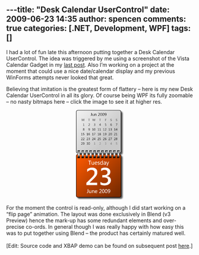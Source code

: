---title: "Desk Calendar UserControl"
date: 2009-06-23 14:35
author: spencen
comments: true
categories: [.NET, Development, WPF]
tags: []
---
<P>I had a lot of fun late this afternoon putting together a Desk Calendar UserControl. The idea was triggered by me using a screenshot of the Vista Calendar Gadget in my <A href="http://blog.spencen.com/2009/06/23/codecampsa-2009.aspx">last post</A>. Also I’m working on a project at the moment that could use a nice date/calendar display and my previous WinForms attempts never looked that great.</P>
<P align=left>Believing that imitation is the greatest form of flattery – here is my new Desk Calendar UserControl in all its glory. Of course being WPF its fully zoomable – no nasty bitmaps here – click the image to see it at higher res.</P>
<P><A href="/images/DeskCalendar.png"><IMG style="BORDER-RIGHT-WIDTH: 0px; DISPLAY: block; FLOAT: none; BORDER-TOP-WIDTH: 0px; BORDER-BOTTOM-WIDTH: 0px; MARGIN-LEFT: auto; BORDER-LEFT-WIDTH: 0px; MARGIN-RIGHT: auto" title=DeskCalendar border=0 alt=DeskCalendar src="/images/DeskCalendar.png" width=128 height=240></A> </P>
<P>For the moment the control is read-only, although I did start working on a “flip page” animation. The layout was done exclusively in Blend (v3 Preview) hence the mark-up has some redundant elements and over-precise co-ords. In general though I was really happy with how easy this was to put together using Blend – the product has certainly matured well.<BR><BR>[Edit: Source code and XBAP demo can be found on subsequent post <A href="http://blog.spencen.com/2009/06/24/desk-calendar-usercontrol-ndash-source-code.aspx">here</A>.]</P>

